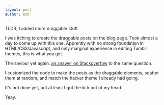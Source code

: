 ```yaml
---
layout: post
author: ath
---
```


TLDR; I added more draggable stuff.

I was itching to create the draggable posts on the blog page. Took almost a day to come up with this one. Apprently with no strong foundation in HTML/CSS/Javascript, and only marginal experience in editing Tumblr themes, this is what you get.

The saviour yet again: [an answer on Stackoverfow](https://stackoverflow.com/a/63857834/22305530) to the same question.

I customized the code to make the posts as the draggable elements, scatter them at random, and match the hacker theme I already had going.

It's not done yet, but at least I got the itch out of my head.

Yeay.